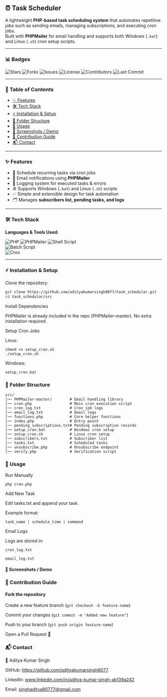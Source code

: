## ⏰ Task Scheduler

A lightweight **PHP-based task scheduling system** that automates repetitive jobs such as sending emails, managing subscriptions, and executing cron jobs.  
Built with **PHPMailer** for email handling and supports both Windows (`.bat`) and Linux (`.sh`) cron setup scripts.

---

### 📊 Badges

![Stars](https://img.shields.io/github/stars/adityakumarsingh8077/task_schedular?style=flat&logo=github) 
![Forks](https://img.shields.io/github/forks/adityakumarsingh8077/task_schedular?style=flat&logo=github) 
![Issues](https://img.shields.io/github/issues/adityakumarsingh8077/task_schedular) 
![License](https://img.shields.io/github/license/adityakumarsingh8077/task_schedular) 
![Contributors](https://img.shields.io/github/contributors/adityakumarsingh8077/task_schedular) 
![Last Commit](https://img.shields.io/github/last-commit/adityakumarsingh8077/task_schedular)

---

### 📖 Table of Contents

- [✨ Features](#-features)  
- [🛠 Tech Stack](#-tech-stack)  
- [⚡ Installation & Setup](#-installation--setup)  
- [📂 Folder Structure](#-folder-structure)  
- [🚀 Usage](#-usage)  
- [📸 Screenshots / Demo](#-screenshots--demo)  
- [🤝 Contribution Guide](#-contribution-guide)    
- [📬 Contact](#-contact)

---

### ✨ Features

- 📌 Schedule recurring tasks via cron jobs  
- 📧 Email notifications using **PHPMailer**  
- 📄 Logging system for executed tasks & errors  
- ⚙️ Supports Windows (`.bat`) and Linux (`.sh`) scripts  
- ✅ Simple and extensible design for task automation  
- 🗂 Manages **subscribers list, pending tasks, and logs**  

---

### 🛠 Tech Stack

**Languages & Tools Used:**  

![PHP](https://img.shields.io/badge/PHP-777BB4?logo=php&logoColor=white)
![PHPMailer](https://img.shields.io/badge/PHPMailer-Library-blue) 
![Shell Script](https://img.shields.io/badge/Shell_Script-121011?logo=gnu-bash&logoColor=white)  
![Batch Script](https://img.shields.io/badge/Batch-Windows-0078D6?logo=windows&logoColor=white)  
![Cron](https://img.shields.io/badge/Cron-Jobs-orange)  

---

### ⚡ Installation & Setup

Clone the repository:

```bash
git clone https://github.com/adityakumarsingh8077/task_schedular.git
cd task_schedular/src


```
Install Dependencies

PHPMailer is already included in the repo (PHPMailer-master). No extra installation required.

Setup Cron Jobs

Linux:
```
chmod +x setup_cron.sh
./setup_cron.sh
```

Windows:
```
setup_cron.bat
```
### 📂 Folder Structure
```
src/
│── PHPMailer-master/        # Email handling library
│── cron.php                 # Main cron execution script
│── cron_log.txt             # Cron job logs
│── email_log.txt            # Email logs
│── functions.php            # Core helper functions
│── index.php                # Entry point
│── pending_subscriptions.txt# Pending subscription records
│── setup_cron.bat           # Windows cron setup
│── setup_cron.sh            # Linux cron setup
│── subscribers.txt          # Subscriber list
│── tasks.txt                # Scheduled tasks
│── unsubscribe.php          # Unsubscribe endpoint
│── verify.php               # Verification script
```

### 🚀 Usage
Run Manually
```
php cron.php
```
Add New Task

Edit tasks.txt and append your task.

Example format:
```
task_name | schedule_time | command
```
Email Logs

Logs are stored in:
```
cron_log.txt

email_log.txt
```
#### 📸 Screenshots / Demo


### 🤝 Contribution Guide

#### Fork the repository

Create a new feature branch (```git checkout -b feature-name```)

Commit your changes (```git commit -m "Added new feature"```)

Push to your branch (```git push origin feature-name```)

Open a Pull Request 🎉


### 📬 Contact

👤 Aditya Kumar Singh

GitHub: https://github.com/adityakumarsingh8077

LinkedIn: www.linkedin.com/in/aditya-kumar-singh-ab139a242

Email: singhaditya80777@gmail.com
